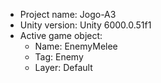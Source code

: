 <!-- UNITY CODE ASSIST INSTRUCTIONS START -->
- Project name: Jogo-A3
- Unity version: Unity 6000.0.51f1
- Active game object:
  - Name: EnemyMelee
  - Tag: Enemy
  - Layer: Default
<!-- UNITY CODE ASSIST INSTRUCTIONS END -->